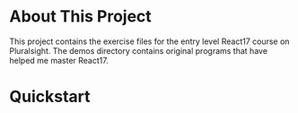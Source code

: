 # About This Project
This project contains the exercise files for the entry level React17 course on Pluralsight. The demos directory contains original programs that have helped me master React17.

# Quickstart

